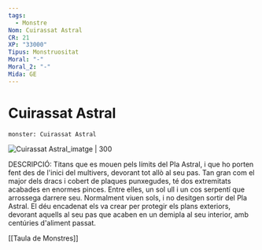 ```yaml
---
tags:
  - Monstre
Nom: Cuirassat Astral
CR: 21
XP: "33000"
Tipus: Monstruositat
Moral: "-"
Moral_2: "-"
Mida: GE
---
```

# Cuirassat Astral

```statblock
monster: Cuirassat Astral
```

![Cuirassat Astral_imatge | 300](https://static.wikia.nocookie.net/forgottenrealms/images/6/63/Astral_dreadnought-5e.png/revision/latest?cb&#x3D;20180526152151)

DESCRIPCIÓ: 
Titans que es mouen pels límits del Pla Astral, i que ho porten fent des de l'inici del multivers, devorant tot allò al seu pas. Tan gran com el major dels dracs i cobert de plaques punxegudes, té dos extremitats acabades en enormes pinces. Entre elles, un sol ull i un cos serpentí que arrossega darrere seu. Normalment viuen sols, i no desitgen sortir del Pla Astral. El déu encadenat els va crear per protegir els plans exteriors, devorant aquells al seu pas que acaben en un demipla al seu interior, amb centúries d'aliment passat.

[[Taula de Monstres]]